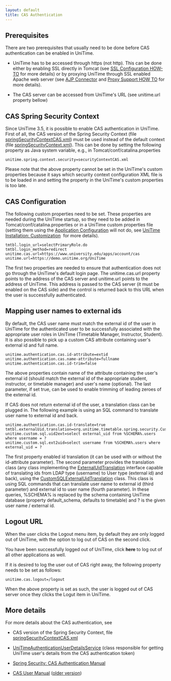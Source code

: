 ```yaml
---
layout: default
title: CAS Authentication
---
```



## Prerequisites

There are two prerequisites that usually need to be done before CAS authentication can be enabled in UniTime.

* UniTime has to be accessed through https (not http). This can be done either by enabling SSL directly in Tomcat (see [SSL Configuration HOW-TO](http://tomcat.apache.org/tomcat-7.0-doc/ssl-howto.html) for more details) or by proxying UniTime through SSL enabled Apache web server (see [AJP Connector](https://tomcat.apache.org/tomcat-7.0-doc/config/ajp.html) and [Proxy Support HOW TO](https://tomcat.apache.org/tomcat-7.0-doc/proxy-howto.html) for more details).

* The CAS server can be accessed from UniTime's URL (see unitime.url property bellow)

## CAS Spring Security Context

Since UniTime 3.5, it is possible to enable CAS authentication in UniTime. First of all, the CAS version of the Spring Security Context (file [springSecurityContextCAS.xml](https://github.com/UniTime/unitime/blob/master/WebContent/WEB-INF/securityContextCAS.xml)) must be used instead of the default context (file [springSecurityContext.xml](https://github.com/UniTime/unitime/blob/master/WebContent/WEB-INF/securityContext.xml)). This can be done by setting the following property as Java system variable, e.g., in Tomcat/conf/catalina.properties
```
unitime.spring.context.security=securityContextCAS.xml
```

Please note that the above property cannot be set in the UniTime's custom properties because it says which security context configuration XML file is to be loaded in and setting the property in the UniTime's custom properties is too late.

## CAS Configuration

The following custom properties need to be set. These properties are needed during the UniTime startup, so they need to be added in Tomcat/conf/catalina.properties or in a UniTime custom properties file (setting them using the [Application Configuration](application-configuration) will not do, see [UniTime Installation: Customization](installation#customization)  for more details).
```
tmtbl.login_url=selectPrimaryRole.do
tmtbl.login_method=redirect
unitime.cas.url=https://www.university.edu/apps/account/cas
unitime.url=https://demo.unitime.org/UniTime
```

The first two properties are needed to ensure that authentication does not go through the UniTime's default login page. The unitime.cas.url property points to the address of the CAS server and unitime.url points to the address of UniTime. This address is passed to the CAS server (it must be enabled on the CAS side) and the control is returned back to this URL when the user is successfully authenticated.

## Mapping user names to external ids

By default, the CAS user name must match the external id of the user in UniTime for the authenticated user to be successfully associated with the appropriate user roles in UniTime (Timetable Manager, Instructor, Student). It is also possible to pick up a custom CAS attribute containing user's external id and full name.
```
unitime.authentication.cas.id-attribute=extid
unitime.authentication.cas.name-attribute=fullname
unitime.authentication.cas.id-trim=false
```

The above properties contain name of the attribute containing the user's external id (should match the external id of the appropriate student, instructor, or timetable manager) and user's name (optional). The last parameter, if set true, can be used to enable trimming of leading zeroes of the external id.

If CAS does not return external id of the user, a translation class can be plugged in. The following example is using an SQL command to translate user name to external id and back.
```
unitime.authentication.cas.id-translate=true
tmtbl.externalUid.translation=org.unitime.timetable.spring.security.CustomSQLExternalUidTranslation
unitime.custom.sql.uid2ext=select external_uid from %SCHEMA%.users where username = ?
unitime.custom.sql.ext2uid=select username from %SCHEMA%.users where external_uid = ?
```

The first property enabled id translation (it can be used with or without the id-attribute parameter). The second parameter provides the translation class (any class implementing the [ExternalUidTranslation](https://github.com/UniTime/unitime/blob/master/JavaSource/org/unitime/timetable/interfaces/ExternalUidTranslation.java) interface capable of translating ids from LDAP type (username) to User type (external id) and back), using the [CustomSQLExternalUidTranslation](https://github.com/UniTime/unitime/blob/master/JavaSource/org/unitime/timetable/spring/security/CustomSQLExternalUidTranslation.java) class. This class is using SQL commands that can translate user name to external id (third parameter) and external id to user name (fourth parameter). In these queries, %SCHEMA% is replaced by the schema containing UniTime database (property default_schema, defaults to timetable) and ? is the given user name / external id.

## Logout URL

When the user clicks the Logout menu item, by default they are only logged out of UniTime, with the option to log out of CAS on the second click.

You have been successfully logged out of UniTime, click __here__ to log out of all other applications as well.

If it is desired to log the user out of CAS right away, the following property needs to be set as follows:
```
unitime.cas.logout=/logout
```

When the above property is set as such, the user is logged out of CAS server once they clicks the Logut item in UniTime.

## More details

For more details about the CAS authentication, see

* CAS version of the Spring Security Context, file [springSecurityContextCAS.xml](https://github.com/UniTime/unitime/blob/master/WebContent/WEB-INF/securityContextCAS.xml)

* [UniTimeAuthenticationUserDetailsService](https://github.com/UniTime/unitime/blob/master/JavaSource/org/unitime/timetable/spring/security/UniTimeAuthenticationUserDetailsService.java) (class responsible for getting UniTime user's details from the CAS authentication token)

* [Spring Security: CAS Authentication Manual](https://docs.spring.io/spring-security/site/docs/3.1.x/reference/cas.html)

* [CAS User Manual](http://jasig.github.io/cas/4.1.x/index.html) ([older version](https://wiki.jasig.org/display/CASUM/Home))
